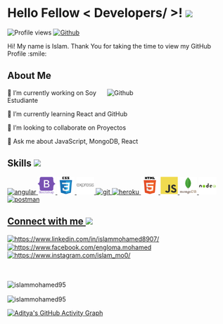 <h1> Hello Fellow < Developers/ >! <img src = "https://raw.githubusercontent.com/MartinHeinz/MartinHeinz/master/wave.gif" width = "0.2em"> </h1>
<p align='center'>
</p>


![Profile views](https://visitor-badge.glitch.me/badge?page_id=IslamMohamed95.IslamMohamed95)
[![Github](https://img.shields.io/github/followers/Aditya664?label=Follow&style=social)](https://github.com/IslamMohamed95)

<div size='20px'> Hi! My name is Islam. Thank You for taking the time to view my GitHub Profile :smile: 
</div>

<h2> About Me</h2>

<img width="55%" align="right" alt="Github" src="https://raw.githubusercontent.com/onimur/.github/master/.resources/git-header.svg" />

 🔭 I’m currently working on  Soy Estudiante
  
 🌱 I’m currently learning React and GitHub
  
 👯 I’m looking to collaborate on Proyectos
  
 💬 Ask me about JavaScript, MongoDB, React
  

<h2> Skills <img src = "https://media2.giphy.com/media/QssGEmpkyEOhBCb7e1/giphy.gif?cid=ecf05e47a0n3gi1bfqntqmob8g9aid1oyj2wr3ds3mg700bl&rid=giphy.gif" width = "5px"> </h2>
<a href="https://angular.io" target="_blank" rel="noreferrer"> <img src="https://angular.io/assets/images/logos/angular/angular.svg" alt="angular" width="40" height="40"/> </a> <a href="https://getbootstrap.com" target="_blank" rel="noreferrer"> <img src="https://raw.githubusercontent.com/devicons/devicon/master/icons/bootstrap/bootstrap-plain-wordmark.svg" alt="bootstrap" width="40" height="40"/> </a> <a href="https://www.w3schools.com/css/" target="_blank" rel="noreferrer"> <img src="https://raw.githubusercontent.com/devicons/devicon/master/icons/css3/css3-original-wordmark.svg" alt="css3" width="40" height="40"/> </a> <a href="https://expressjs.com" target="_blank" rel="noreferrer"> <img src="https://raw.githubusercontent.com/devicons/devicon/master/icons/express/express-original-wordmark.svg" alt="express" width="40" height="40"/> </a> <a href="https://git-scm.com/" target="_blank" rel="noreferrer"> <img src="https://www.vectorlogo.zone/logos/git-scm/git-scm-icon.svg" alt="git" width="40" height="40"/> </a> <a href="https://heroku.com" target="_blank" rel="noreferrer"> <img src="https://www.vectorlogo.zone/logos/heroku/heroku-icon.svg" alt="heroku" width="40" height="40"/> </a> <a href="https://www.w3.org/html/" target="_blank" rel="noreferrer"> <img src="https://raw.githubusercontent.com/devicons/devicon/master/icons/html5/html5-original-wordmark.svg" alt="html5" width="40" height="40"/> </a> <a href="https://developer.mozilla.org/en-US/docs/Web/JavaScript" target="_blank" rel="noreferrer"> <img src="https://raw.githubusercontent.com/devicons/devicon/master/icons/javascript/javascript-original.svg" alt="javascript" width="40" height="40"/> </a> <a href="https://www.mongodb.com/" target="_blank" rel="noreferrer"> <img src="https://raw.githubusercontent.com/devicons/devicon/master/icons/mongodb/mongodb-original-wordmark.svg" alt="mongodb" width="40" height="40"/> </a> <a href="https://nodejs.org" target="_blank" rel="noreferrer"> <img src="https://raw.githubusercontent.com/devicons/devicon/master/icons/nodejs/nodejs-original-wordmark.svg" alt="nodejs" width="40" height="40"/> </a> <a href="https://postman.com" target="_blank" rel="noreferrer"> <img src="https://www.vectorlogo.zone/logos/getpostman/getpostman-icon.svg" alt="postman" width="40" height="40"/> </a> <a href="https://reactjs.org/" target="_blank" rel="noreferrer">


<h2> Connect with me <img src='https://raw.githubusercontent.com/ShahriarShafin/ShahriarShafin/main/Assets/handshake.gif' width="5px"> </h2>
<a href="https://linkedin.com/in/https://www.linkedin.com/in/islammohamed8907/" target="blank"><img align="center" src="https://raw.githubusercontent.com/rahuldkjain/github-profile-readme-generator/master/src/images/icons/Social/linked-in-alt.svg" alt="https://www.linkedin.com/in/islammohamed8907/" height="30" width="40" /></a>
<a href="https://fb.com/https://www.facebook.com/engloma.mohamed" target="blank"><img align="center" src="https://raw.githubusercontent.com/rahuldkjain/github-profile-readme-generator/master/src/images/icons/Social/facebook.svg" alt="https://www.facebook.com/engloma.mohamed" height="30" width="40" /></a>
<a href="https://instagram.com/https://www.instagram.com/islam_mo0/" target="blank"><img align="center" src="https://raw.githubusercontent.com/rahuldkjain/github-profile-readme-generator/master/src/images/icons/Social/instagram.svg" alt="https://www.instagram.com/islam_mo0/" height="30" width="40" /></a>
  
<br>
<br>
  <br>


  <p><img align="center" src="https://github-readme-stats.vercel.app/api/top-langs?username=islammohamed95&show_icons=true&locale=en&layout=compact" alt="islammohamed95" /></p>

<p><img align="center" src="https://github-readme-streak-stats.herokuapp.com/?user=islammohamed95&" alt="islammohamed95" /></p>
  
[![Aditya's GitHub Activity Graph](https://activity-graph.herokuapp.com/graph?username=Aditya664&theme=tokyonight)](https://git.io/praveenscience)
